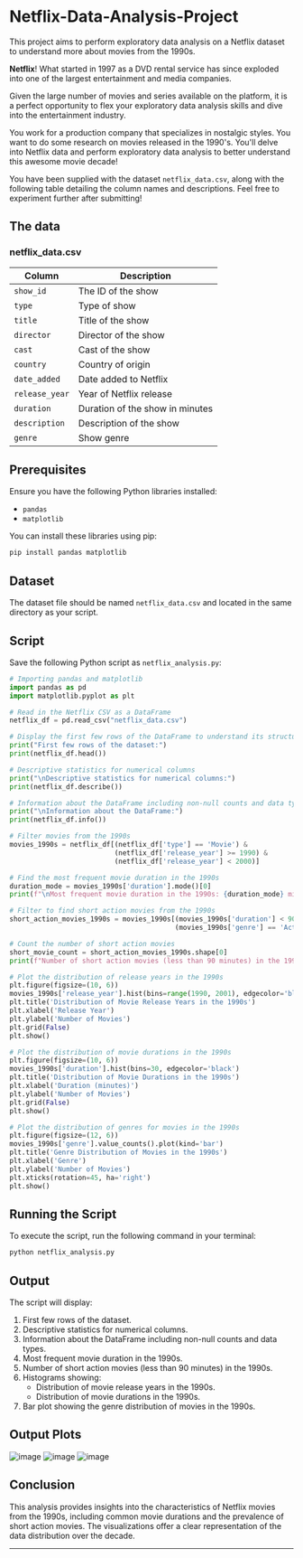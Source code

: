 # Netflix-Data-Analysis-Project

This project aims to perform exploratory data analysis on a Netflix dataset to understand more about movies from the 1990s.

**Netflix**! What started in 1997 as a DVD rental service has since exploded into one of the largest entertainment and media companies.

Given the large number of movies and series available on the platform, it is a perfect opportunity to flex your exploratory data analysis skills and dive into the entertainment industry.

You work for a production company that specializes in nostalgic styles. You want to do some research on movies released in the 1990's. You'll delve into Netflix data and perform exploratory data analysis to better understand this awesome movie decade!

You have been supplied with the dataset `netflix_data.csv`, along with the following table detailing the column names and descriptions. Feel free to experiment further after submitting!

## The data
### **netflix_data.csv**
| Column | Description |
|--------|-------------|
| `show_id` | The ID of the show |
| `type` | Type of show |
| `title` | Title of the show |
| `director` | Director of the show |
| `cast` | Cast of the show |
| `country` | Country of origin |
| `date_added` | Date added to Netflix |
| `release_year` | Year of Netflix release |
| `duration` | Duration of the show in minutes |
| `description` | Description of the show |
| `genre` | Show genre |

## Prerequisites

Ensure you have the following Python libraries installed:

- `pandas`
- `matplotlib`

You can install these libraries using pip:

```sh
pip install pandas matplotlib
```

## Dataset

The dataset file should be named `netflix_data.csv` and located in the same directory as your script.

## Script

Save the following Python script as `netflix_analysis.py`:

```python
# Importing pandas and matplotlib
import pandas as pd
import matplotlib.pyplot as plt

# Read in the Netflix CSV as a DataFrame
netflix_df = pd.read_csv("netflix_data.csv")

# Display the first few rows of the DataFrame to understand its structure
print("First few rows of the dataset:")
print(netflix_df.head())

# Descriptive statistics for numerical columns
print("\nDescriptive statistics for numerical columns:")
print(netflix_df.describe())

# Information about the DataFrame including non-null counts and data types
print("\nInformation about the DataFrame:")
print(netflix_df.info())

# Filter movies from the 1990s
movies_1990s = netflix_df[(netflix_df['type'] == 'Movie') & 
                          (netflix_df['release_year'] >= 1990) & 
                          (netflix_df['release_year'] < 2000)]

# Find the most frequent movie duration in the 1990s
duration_mode = movies_1990s['duration'].mode()[0]
print(f"\nMost frequent movie duration in the 1990s: {duration_mode} minutes")

# Filter to find short action movies from the 1990s
short_action_movies_1990s = movies_1990s[(movies_1990s['duration'] < 90) & 
                                         (movies_1990s['genre'] == 'Action')]

# Count the number of short action movies
short_movie_count = short_action_movies_1990s.shape[0]
print(f"Number of short action movies (less than 90 minutes) in the 1990s: {short_movie_count}")

# Plot the distribution of release years in the 1990s
plt.figure(figsize=(10, 6))
movies_1990s['release_year'].hist(bins=range(1990, 2001), edgecolor='black')
plt.title('Distribution of Movie Release Years in the 1990s')
plt.xlabel('Release Year')
plt.ylabel('Number of Movies')
plt.grid(False)
plt.show()

# Plot the distribution of movie durations in the 1990s
plt.figure(figsize=(10, 6))
movies_1990s['duration'].hist(bins=30, edgecolor='black')
plt.title('Distribution of Movie Durations in the 1990s')
plt.xlabel('Duration (minutes)')
plt.ylabel('Number of Movies')
plt.grid(False)
plt.show()

# Plot the distribution of genres for movies in the 1990s
plt.figure(figsize=(12, 6))
movies_1990s['genre'].value_counts().plot(kind='bar')
plt.title('Genre Distribution of Movies in the 1990s')
plt.xlabel('Genre')
plt.ylabel('Number of Movies')
plt.xticks(rotation=45, ha='right')
plt.show()
```

## Running the Script

To execute the script, run the following command in your terminal:

```sh
python netflix_analysis.py
```

## Output

The script will display:

1. First few rows of the dataset.
2. Descriptive statistics for numerical columns.
3. Information about the DataFrame including non-null counts and data types.
4. Most frequent movie duration in the 1990s.
5. Number of short action movies (less than 90 minutes) in the 1990s.
6. Histograms showing:
    - Distribution of movie release years in the 1990s.
    - Distribution of movie durations in the 1990s.
7. Bar plot showing the genre distribution of movies in the 1990s.

## Output Plots
   ![image](https://github.com/user-attachments/assets/ef42c04b-02c6-4593-be4f-c6288c65c2a4)
   ![image](https://github.com/user-attachments/assets/00962566-bf5b-4c25-bf69-c3824f9ae233)
   ![image](https://github.com/user-attachments/assets/b74a28aa-2283-4a36-b3a7-f1ecd0f72ff9)




## Conclusion

This analysis provides insights into the characteristics of Netflix movies from the 1990s, including common movie durations and the prevalence of short action movies. The visualizations offer a clear representation of the data distribution over the decade.

---
